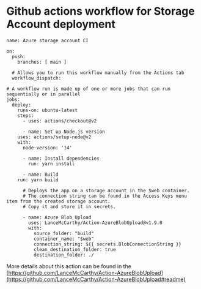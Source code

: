 # Github actions workflow for Storage Account deployment

```
name: Azure storage account CI

on:
  push:
    branches: [ main ]

  # Allows you to run this workflow manually from the Actions tab
  workflow_dispatch:

# A workflow run is made up of one or more jobs that can run sequentially or in parallel
jobs:
  deploy:
    runs-on: ubuntu-latest
    steps:
      - uses: actions/checkout@v2

      - name: Set up Node.js version
	uses: actions/setup-node@v2
	with:
	  node-version: '14'

      - name: Install dependencies
        run: yarn install

      - name: Build
	run: yarn build

      # Deploys the app on a storage account in the $web container.
      # The connection string can be found in the Access Keys menu item from the created storage account. 
      # Copy it and store it in secrets.
      
      - name: Azure Blob Upload
        uses: LanceMcCarthy/Action-AzureBlobUpload@v1.9.0
        with:
          source_folder: "build"
          container_name: "$web"
          connection_string: ${{ secrets.BlobConnectionString }}
          clean_destination_folder: true
          destination_folder: ./
```

More details about this action can be found in the [https://github.com/LanceMcCarthy/Action-AzureBlobUpload](https://github.com/LanceMcCarthy/Action-AzureBlobUpload#readme)
